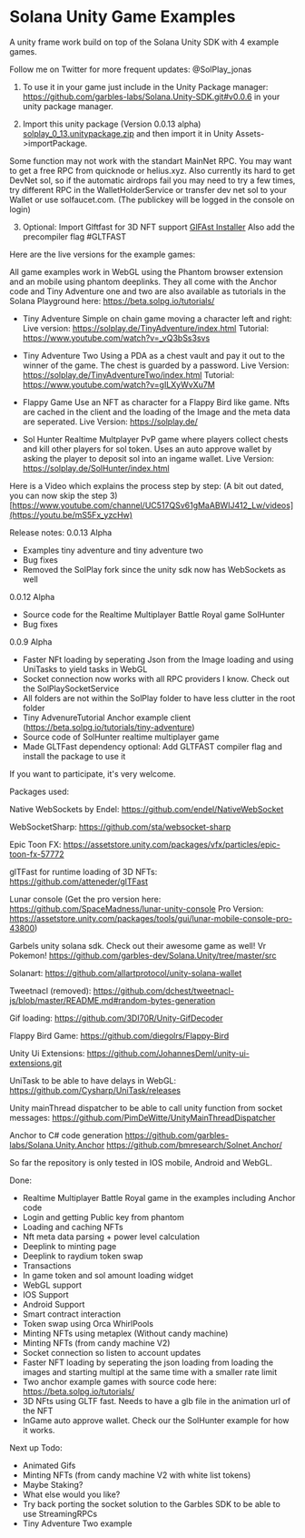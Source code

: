 # Solana Unity Game Examples
A unity frame work build on top of the Solana Unity SDK with 4 example games. 

Follow me on Twitter for more frequent updates: @SolPlay_jonas

1) To use it in your game just include in the Unity Package manager: 
https://github.com/garbles-labs/Solana.Unity-SDK.git#v0.0.6
in your unity package manager.

2) Import this unity package (Version 0.0.13 alpha)
[solplay_0_13.unitypackage.zip](https://github.com/Woody4618/SolPlay_Unity_SDK/files/10570401/solplay_0_13.unitypackage.zip)
and then import it in Unity Assets->importPackage.

Some function may not work with the standart MainNet RPC. 
You may want to get a free RPC from quicknode or helius.xyz. 
Also currently its hard to get DevNet sol, so if the automatic airdrops fail you may need to try a few times, try different RPC in the WalletHolderService or transfer dev net sol to your Wallet or use solfaucet.com. (The publickey will be logged in the console on login) 

3) Optional: Import Glftfast for 3D NFT support
[GlFAst Installer](https://package-installer.glitch.me/v1/installer/OpenUPM/com.atteneder.gltfast?registry=https%3A%2F%2Fpackage.openupm.com&scope=com.atteneder)
Also add the precompiler flag #GLTFAST

Here are the live versions for the example games: 

All game examples work in WebGL using the Phantom browser extension and an mobile using phantom deeplinks. 
They all come with the Anchor code and Tiny Adventure one and two are also available as tutorials in the Solana 
Playground here: https://beta.solpg.io/tutorials/

- Tiny Adventure
Simple on chain game moving a character left and right: 
Live version: https://solplay.de/TinyAdventure/index.html
Tutorial: https://www.youtube.com/watch?v=_vQ3bSs3svs

- Tiny Adventure Two
Using a PDA as a chest vault and pay it out to the winner of the game. 
The chest is guarded by a password. 
Live Version: https://solplay.de/TinyAdventureTwo/index.html
Tutorial: https://www.youtube.com/watch?v=gILXyWvXu7M

- Flappy Game
Use an NFT as character for a Flappy Bird like game. Nfts are cached in the client and the loading of the Image and the meta data are seperated.
Live Version: https://solplay.de/

- Sol Hunter 
Realtime Multplayer PvP game where players collect chests and kill other players for sol token.
Uses an auto approve wallet by asking the player to deposit sol into an ingame wallet. 
Live Version: https://solplay.de/SolHunter/index.html

Here is a Video which explains the process step by step: (A bit out dated, you can now skip the step 3) 
[https://www.youtube.com/channel/UC517QSv61gMaABWIJ412_Lw/videos](https://youtu.be/mS5Fx_yzcHw)

Release notes:
0.0.13 Alpha
- Examples tiny adventure and tiny adventure two
- Bug fixes
- Removed the SolPlay fork since the unity sdk now has WebSockets as well

0.0.12 Alpha
- Source code for the Realtime Multiplayer Battle Royal game SolHunter
- Bug fixes

0.0.9 Alpha
- Faster NFt loading by seperating Json from the Image loading and using UniTasks to yield tasks in WebGL
- Socket connection now works with all RPC providers I know. Check out the SolPlaySocketService
- All folders are not within the SolPlay folder to have less clutter in the root folder 
- Tiny AdvenureTutorial Anchor example client (https://beta.solpg.io/tutorials/tiny-adventure)
- Source code of SolHunter realtime multiplayer game
- Made GLTFast dependency optional: Add GLTFAST compiler flag and install the package to use it 

If you want to participate, it's very welcome.


Packages used: 

Native WebSockets by Endel:
https://github.com/endel/NativeWebSocket

WebSocketSharp: 
https://github.com/sta/websocket-sharp

Epic Toon FX:
https://assetstore.unity.com/packages/vfx/particles/epic-toon-fx-57772

glTFast for runtime loading of 3D NFTs:
https://github.com/atteneder/glTFast

Lunar console (Get the pro version here: 
https://github.com/SpaceMadness/lunar-unity-console
Pro Version: https://assetstore.unity.com/packages/tools/gui/lunar-mobile-console-pro-43800)

Garbels unity solana sdk. Check out their awesome game as well! Vr Pokemon! 
https://github.com/garbles-dev/Solana.Unity/tree/master/src

Solanart:
https://github.com/allartprotocol/unity-solana-wallet

Tweetnacl (removed):
https://github.com/dchest/tweetnacl-js/blob/master/README.md#random-bytes-generation

Gif loading:
https://github.com/3DI70R/Unity-GifDecoder

Flappy Bird Game: 
https://github.com/diegolrs/Flappy-Bird

Unity Ui Extensions:
https://github.com/JohannesDeml/unity-ui-extensions.git

UniTask to be able to have delays in WebGL: 
https://github.com/Cysharp/UniTask/releases

Unity mainThread dispatcher to be able to call unity function from socket messages:
https://github.com/PimDeWitte/UnityMainThreadDispatcher

Anchor to C# code generation
https://github.com/garbles-labs/Solana.Unity.Anchor
https://github.com/bmresearch/Solnet.Anchor/

So far the repository is only tested in IOS mobile, Android and WebGL.

Done:
- Realtime Multiplayer Battle Royal game in the examples including Anchor code
- Login and getting Public key from phantom
- Loading and caching NFTs
- Nft meta data parsing + power level calculation
- Deeplink to minting page
- Deeplink to raydium token swap
- Transactions
- In game token and sol amount loading widget
- WebGL support 
- IOS Support 
- Android Support
- Smart contract interaction
- Token swap using Orca WhirlPools
- Minting NFTs using metaplex (Without candy machine)
- Minting NFTs (from candy machine V2)
- Socket connection so listen to account updates
- Faster NFT loading by seperating the json loading from loading the images and starting multipl at the same time with a smaller rate limit
- Two anchor example games with source code here: https://beta.solpg.io/tutorials/
- 3D NFts using GLTF fast. Needs to have a glb file in the animation url of the NFT
- InGame auto approve wallet. Check our the SolHunter example for how it works. 


Next up Todo: 

- Animated Gifs
- Minting NFTs (from candy machine V2 with white list tokens)
- Maybe Staking? 
- What else would you like?  
- Try back porting the socket solution to the Garbles SDK to be able to use StreamingRPCs
- Tiny Adventure Two example 




